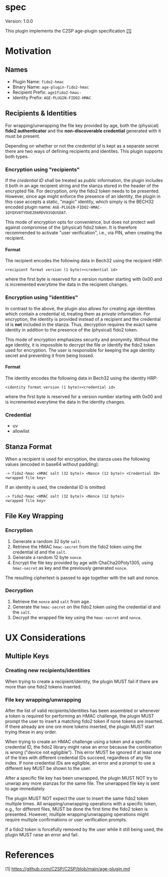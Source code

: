 # spec

Version: 1.0.0

This plugin implements the C2SP age-plugin specification [[1]](#references)

# Motivation


## Names

- Plugin Name: `fido2-hmac`
- Binary Name: `age-plugin-fido2-hmac`
- Recipient Prefix: `age1fido2-hmac-`
- Identity Prefix: `AGE-PLUGIN-FIDO2-HMAC`

## Recipients & Identities

For wrapping/unwrapping the file key provided by age, both the (physical) **fido2 authenticator** and the **non-discoverable credential** generated with it must be present.

Depending on whether or not the _credential id_ is kept as a separate secret there are two ways of defining recipients and identites. This plugin supports both types.

### Encryption using "recipients"

If the _credential ID_ shall be treated as _public_ information, the plugin includes it both in an age recipient string and the stanza stored in the header of the encrypted file. For decryption, only the fido2 token needs to be presented. However, since age might enforce the presence of an identity, the plugin in this case accepts a static, "magic" identity, which simply is the BECH32 encoded plugin name: `AGE-PLUGIN-FIDO2-HMAC-1QYQXV6TYDUEZ66RDV93SQUSDAT`.

This mode of encryption opts for convenience, but does not protect well against compromise of the (physical) fido2 token. It is therefore recommended to activate "user verification", i.e., via PIN, when creating the recipient.

#### Format

The recipient encodes the following data in Bech32 using the recipient HRP:

```
<recipient format version (1 byte)><credential id>
```

where the first byte is reserved for a version number starting with 0x00 and is incremented everytime the data in the recipient changes.

### Encryption using "identities"

In contrast to the above, the plugin also allows for creating age identities which contain a credential id, treating them as _private_ information. For encryption, the identity is provided instead of a recipient and the credential id is **not** included in the stanza. Thus, decryption requires the exact same identity in addition to the presence of the (physical) fido2 token.

This mode of encryption emphasizes security and anonymity. Without the age identity, it is impossible to decrypt the file or identify the fido2 token used for encryption. The user is responsible for keeping the age identity secret and preventing it from being lossed.

#### Format

The identity encodes the following data in Bech32 using the identity HRP:

```
<identity format version (1 byte)><credential id>
```

where the first byte is reserved for a version number starting with 0x00 and is incremented everytime the data in the identity changes.

### Credential

- uv
- allowlist


## Stanza Format

When a recipient is used for encryption, the stanza uses the following values (encoded in base64 without padding):

```
-> fido2-hmac <HMAC salt (32 byte)> <Nonce (12 byte)> <Credential ID>
<wrapped file key>
```


If an identity is used, the credential ID is omitted:

```
-> fido2-hmac <HMAC salt (32 byte)> <Nonce (12 byte)>
<wrapped file key>
```

## File Key Wrapping

### Encryption

1. Generate a random 32 byte `salt`.
2. Retrieve the HMAC `hmac-secret` from the fido2 token using the credential id and the `salt`.
3. Generate a random 12 byte `nonce`.
4. Encrypt the file key provided by age with ChaCha20Poly1305, using `hmac-secret` as key and the previously generated `nonce`.

The resulting ciphertext is passed to age together with the salt and nonce.

### Decryption

1. Retrieve the `nonce` and `salt` from age.
2. Generate the `hmac-secret` on the fido2 token using the credential id and the `salt`.
3. Decrypt the wrapped file key using the `hmac-secret` and `nonce`.

# UX Considerations

## Multiple Keys

### Creating new recipients/identities

When trying to create a recipient/identity, the plugin MUST fail if there are more than one fido2 tokens inserted.

### File key wrapping/unwrapping

After the list of valid recipients/identities has been assembled or whenever a token is required for performing an HMAC challenge, the plugin MUST prompt the user to insert a matching fido2 token if none tokens are inserted. If there already are one ore more tokens inserted, the plugin MUST start trying these in any order.

When trying to create an HMAC challenge using a token and a specific credential ID, the fido2 library might raise an error because the combination is wrong ("device not egligible"). This error MUST be ignored if at least one of the tries with different credential IDs succeed, regardless of any file index. If none credential IDs are egligible, an error and a prompt to use a different key MUST be shown to the user.

After a specific file key has been unwrapped, the plugin MUST NOT try to unwrap any more stanzas for the same file. The unwrapped file key is sent to age immediately.

The plugin MUST NOT expect the user to insert the same fido2 token multiple times. All wrapping/unwrapping operations with a specific token, e.g., for different files, MUST be done the first time the fido2 token is presented. However, multiple wrapping/unwrapping operations might require multiple confirmations or user verification prompts.

If a fido2 token is forcefully removed by the user while it still being used, the plugin MUST raise an error and fail.

# References

[1] https://github.com/C2SP/C2SP/blob/main/age-plugin.md

